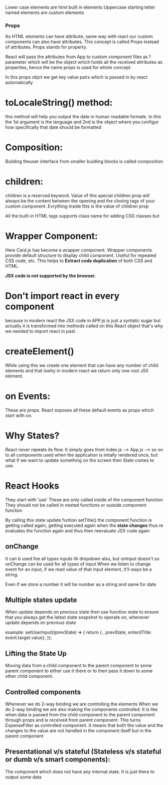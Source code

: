 Lower case elements are html built in elements
Uppercase starting letter named elements are custom elements

### Props
As HTML elements can have attribute, same way with react our custom components can also have attributes. This concept is called Props instead of attributes.
Props stands for property.

React will pass the attributes from App to custom component files as 1 parameter which will be the object which holds all the received attributes as properties, hence the name props is used for whole concept.

In this props objct we get key value pairs which is passed in by react automatically

# toLocaleString() method:
this method will help you output the date in human readable formats.
In this the 1st argument is the language and 2nd is the object where you configur how specifically that date should be formatted

# Composition: 
Building theuser interface from smaller buidling blocks is called composition

# children:
children is a reserved keyword. Value of this special children prop will always be the content between the opening and the closing tags of your custom component.
<Card>Evrything inside this is the value of children prop</Card>

All the built-in HTML tags supports class name for adding CSS classes but 

# Wrapper Component: 
Here Card.js has become a wrapper component. Wrapper components provide default structure to display child component. Useful for repeated CSS code, etc.
This helps to **Extract code duplication** of both CSS and HTML.

**JSX code is not supported by the browser.**

# Don't import react in every component
because in modern react the JSX code in APP.js is just a syntatic sugar but actually it is transformed into methods called on this React object that's why we needed to import react in past.

# createElement()
While using this we create one element that can have any number of child elements and that iswhy in modern react we return only one root JSX element.

# on Events:
These are props. React exposes all these default events as props which start with on.

# Why States?
React never repeats its flow. It simply goes from index.js --> App.js --> so on to all components used when the application is initally rendered once, but what if we want to update something on the screen then State comes to use.

# React Hooks
They start with 'use'
These are only called inside of the component function
They should not be called in nested functions or outside component function

By calling this state update funtion setTitle() the component function is getting called again, getting executed again when the **state changes** thus re evaluates the function again and thus then reevaluate JSX code again

## onChange 
It can b used foe all types inputs lik dropdown also, but onInput doesn't so onChange can be used for all types of input
When we listen to change event for an input, if we read value of that input element, it'll ways be a string.

Even if we store a number it will be number as a string
and same for date

## Multiple states update
When update depends on previous state then use function state to ensure that you always get the latest state snapshot to operate on, whenever update depends on previous state

example: setUserInput((prevState) => {
    return {...prevState, enterdTitle: event.target.value};
});

## Lifting the State Up
Moving data from a child component to the parent component to some parent component to either use it there or to then pass it down to some other child component.

## Controlled components
Whenever we do 2-way binding we are controlling the elements
When we do 2-way binding we are also making the components controlled.
It is like when data is passed from the child component to the parent component through props and is received from parent component.
This turns ExpenseFilter as controlled component.
It means that both the value and the changes to the value are not handled in the component itself but in the parent component

## Presentational v/s stateful (Stateless v/s stateful or dumb v/s smart components):
The component which does not have any internal state. It is just there to output some data